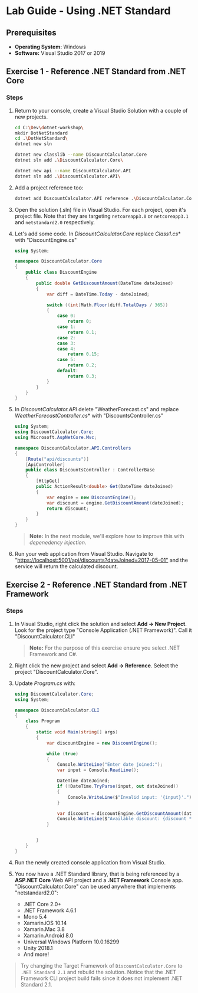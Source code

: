 # Lab Guide - Using .NET Standard

## Prerequisites

* **Operating System:** Windows
* **Software:** Visual Studio 2017 or 2019

## Exercise 1 - Reference .NET Standard from .NET Core

### Steps

1. Return to your console, create a Visual Studio Solution with a couple of new projects.

    ```bash
    cd C:\Dev\dotnet-workshop\
    mkdir DotNetStandard
    cd .\DotNetStandard\
    dotnet new sln

    dotnet new classlib --name DiscountCalculator.Core
    dotnet sln add .\DiscountCalculator.Core\

    dotnet new api --name DiscountCalculator.API
    dotnet sln add .\DiscountCalculator.API\
    ```

1. Add a project reference too:

    ```bash
    dotnet add DiscountCalculator.API reference .\DiscountCalculator.Core\
    ```

1. Open the solution (.sln) file in Visual Studio. For each project, open it's project file. Note that they are targeting `netcoreapp3.0` or `netcoreapp3.1` and `netstandard2.0` respectively.

1. Let's add some code. In *DiscountCalculator.Core* replace *Class1.cs** with "DiscountEngine.cs"

    ```c#
    using System;

    namespace DiscountCalculator.Core
    {
        public class DiscountEngine
        {
            public double GetDiscountAmount(DateTime dateJoined)
            {
                var diff = DateTime.Today - dateJoined;

                switch ((int)Math.Floor(diff.TotalDays / 365))
                {
                    case 0:
                        return 0;
                    case 1:
                        return 0.1;
                    case 2:
                    case 3:
                    case 4:
                        return 0.15;
                    case 5:
                        return 0.2;
                    default:
                        return 0.3;
                }
            }
        }
    }
    ```

1. In *DiscountCalculator.API* delete "WeatherForecast.cs" and replace *WeatherForecastController.cs** with "DiscountsController.cs"

    ```c#
    using System;
    using DiscountCalculator.Core;
    using Microsoft.AspNetCore.Mvc;

    namespace DiscountCalculator.API.Controllers
    {
        [Route("api/discounts")]
        [ApiController]
        public class DiscountsController : ControllerBase
        {
            [HttpGet]
            public ActionResult<double> Get(DateTime dateJoined)
            {
                var engine = new DiscountEngine();
                var discount = engine.GetDiscountAmount(dateJoined);
                return discount;
            }
        }
    }
    ```

    > **Note:** In the next module, we'll explore how to improve this with *depenedency injection*.

1. Run your web application from Visual Studio. Navigate to "<https://localhost:5001/api/discounts?dateJoined=2017-05-01"> and the service will return the calculated discount.

## Exercise 2 - Reference .NET Standard from .NET Framework

### Steps

1. In Visual Studio, right click the solution and select **Add -> New Project**. Look for the project type "Console Application (.NET Framework)". Call it "DiscountCalculator.CLI"

    > **Note:** For the purpose of this exercise ensure you select .NET Framework and C#.

1. Right click the new project and select **Add -> Reference**. Select the project "DiscountCalculator.Core".

1. Update *Program.cs* with:

    ```c#
    using DiscountCalculator.Core;
    using System;

    namespace DiscountCalculator.CLI
    {
        class Program
        {
            static void Main(string[] args)
            {
                var discountEngine = new DiscountEngine();

                while (true)
                {
                    Console.WriteLine("Enter date joined:");
                    var input = Console.ReadLine();

                    DateTime dateJoined;
                    if (!DateTime.TryParse(input, out dateJoined))
                    {
                        Console.WriteLine($"Invalid input: '{input}'.");
                    }

                    var discount = discountEngine.GetDiscountAmount(dateJoined);
                    Console.WriteLine($"Available discount: {discount * 100}%");
                }


            }
        }
    }
    ```

1. Run the newly created console application from Visual Studio.

1. You now have a .NET Standard library, that is being referenced by a **ASP.NET Core** Web API project and a **.NET Framework** Console app. "DiscountCalculator.Core" can be used anywhere that implements "netstandard2.0":

    * .NET Core 2.0+
    * .NET Framework 4.6.1
    * Mono 5.4
    * Xamarin.iOS 10.14
    * Xamarin.Mac 3.8
    * Xamarin.Android 8.0
    * Universal Windows Platform 10.0.16299
    * Unity 2018.1
    * And more!

> Try changing the Target Framework of `DiscountCalculator.Core` to `.NET Standard 2.1` and rebuild the solution. Notice that the .NET Framework CLI project build fails since it does not implement .NET Standard 2.1.
